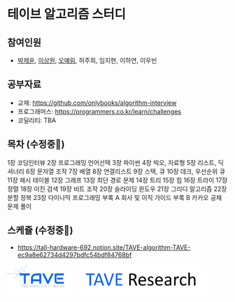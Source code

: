 # 테이브 알고리즘 스터디

## 참여인원

- [박제윤](http://jeiyoon.github.io/), [이상원](https://marshmellowon.github.io/), [오예림](https://yerimoh.github.io/), 허주희, 임지현, 이하연, 이우빈

## 공부자료

- 교재: https://github.com/onlybooks/algorithm-interview
- 프로그래머스: https://programmers.co.kr/learn/challenges
- 코딜리티: TBA

## 목차 (수정중🚧)

1장   코딩인터뷰
2장   프로그래밍 언어선택
3장   파이썬
4장   빅오, 자료형
5장   리스트, 딕셔너리
6장   문자열 조작
7장   배열
8장   연결리스트
9장   스택, 큐
10장   데크, 우선순위 큐
11장   헤시 테이블
12장   그래프
13장   최단 경로 문제
14장   트리
15장   힙
16장   트라이
17장   정렬
18장   이진 검색
19장   비트 조작
20장   슬라이딩 윈도우
21장   그리디 알고리즘
22장   분할 정복
23장   다이나믹 프로그래밍
부록 A   회사 및 이직 가이드
부록 B   카카오 공채 문제 풀이


## 스케쥴 (수정중🚧)

- https://tall-hardware-692.notion.site/TAVE-algorithm-TAVE-ec9a8e62734d4297bdfc54bdf84768bf

<!-- ![l1](./imgs/logo_tave.png) -->
<!-- ![l2](./imgs/logo_research.png) -->
<img src = "./imgs/logo_tave.png" width="30%"> <img src = "./imgs/logo_research.png" width="60%"> 
